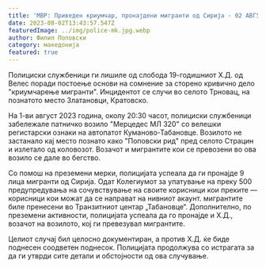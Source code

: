 ```yaml
---
title: 'МВР: Приведен криумчар, пронајдени мигранти од Сирија - 02 АВГУСТ 2023'
date: 2023-08-02T13:43:57.547Z
featuredImage: ../img/police-mk.jpg.webp
author: Филип Поповски
category: македонија
featured: true
---
```

Полициски службеници ги лишиле од слобода 19-годишниот Х.Д. од Велес поради постоење основи на сомнение за сторено кривично дело "криумчарење мигранти". Инцидентот се случи во селото Трновац, на познатото место Златановци, Кратовско.

На 1-ви август 2023 година, околу 20:30 часот, полициски службеници забележале патничко возило "Мерцедес МЛ 320" со велешки регистарски ознаки на автопатот Куманово-Табановце. Возилото не застанало кај место познато како "Поповски рид" пред селото Страцин и излетало од коловозот. Возачот и мигрантите кои се превозени во ова возило се дале во бегство.

Со помош на преземени мерки, полицијата успеала да ги пронајде 9 лица мигранти од Сирија. Одат Колегиумот за упатување на преку 500 предупредувања на сочувствување на своите корисници кои преките — корисници кои можат да се направат на нивниот акаунт. мигрантите биле пренесени во Транзитниот центар „Табановце“. Дополнително, по преземени активности, полицијата успеала да го пронајде и Х.Д., возачот на возилото, кој ги превезувал мигрантите.

Целиот случај бил целосно документиран, а против Х.Д. ќе биде поднесен соодветен поднесок. Полицијата продолжува со истрагата за да ги утврди сите детали и обстојности од ова случување.
